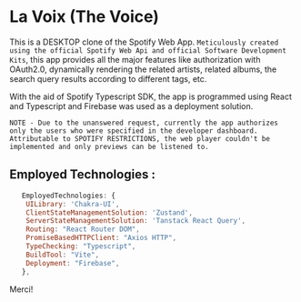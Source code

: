 # La Voix (The Voice) 


This is a DESKTOP clone of the Spotify Web App. `Meticulously created using the official Spotify Web Api and official Software Development Kits`, this app provides 
all the major features like authorization with OAuth2.0, dynamically rendering the related artists, related albums, the search query results according to different tags, etc. 

With the aid of Spotify Typescript SDK, the app is programmed using React and Typescript and Firebase was used as a deployment solution. 

`NOTE - Due to the unanswered request, currently the app authorizes only the users who were specified in the developer dashboard. `
 `Attributable to SPOTIFY RESTRICTIONS, the web player couldn't be implemented and only previews can be listened to. ` 

## Employed Technologies : 
```js
   EmployedTechnologies: {
    UILibrary: 'Chakra-UI',
    ClientStateManagementSolution: 'Zustand',
    ServerStateManagementSolution: 'Tanstack React Query',
    Routing: "React Router DOM", 
    PromiseBasedHTTPClient: "Axios HTTP",
    TypeChecking: "Typescript",
    BuildTool: "Vite",
    Deployment: "Firebase", 
   },
```

Merci! 
